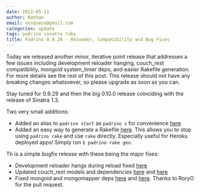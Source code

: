 ```yaml
---
date: 2011-05-11
author: Nathan
email: nesquena@gmail.com
categories: update
tags: padrino sinatra ruby
title: Padrino 0.9.28 - Reloader, Compatibility and Bug Fixes
---
```


Today we released another minor, iterative point release that addresses a few issues including development reloader hanging, couch\_rest compatibility, mongoid system\_timer deps, and easier Rakefile generation. For more details see the rest of this post. This release should not have any breaking changes whatsoever, so please upgrade as soon as you can.

Stay tuned for 0.9.29 and then the big 0.10.0 release coinciding with the release of Sinatra 1.3.


Two very small additions:

- Added an alias to `padrino start` as `padrino s` for convenience [here](https://github.com/padrino/padrino-framework/commit/ef47900afffc1ff0743fc3aa723639efd4975d06)
- Added an easy way to generate a Rakefile [here](https://github.com/padrino/padrino-framework/commit/81e54b116d54ee791ccd44e7156ee4156f16034c). This allows you to stop using `padrino rake` and use `rake` directly. Especially useful for Heroku deployed apps! Simply run `$ padrino rake gen`.

Th is a simple bugfix release with these being the major fixes:

- Development reloader hangs during reload fixed [here](https://github.com/padrino/padrino-framework/commit/054c2795600d2ce7e220dd1cef2cbe2755b273d2)
- Updated couch\_rest models and dependencies [here](https://github.com/padrino/padrino-framework/commit/d6d053965511fb170cf5befc89bbeeefa7cd24e9) and [here](https://github.com/padrino/padrino-framework/commit/a836741cf6017ae955f90d44a743c4a0b226e1d7)
- Fixed mongoid and mongomapper deps [here](https://github.com/padrino/padrino-framework/commit/e5cff99646e50b6f44d1bb7b07e63090a688b551) and [here](https://github.com/padrino/padrino-framework/commit/ff320862bfbf76ff3c46e70aa519672039ad1604). Thanks to RoryO for the pull request.

